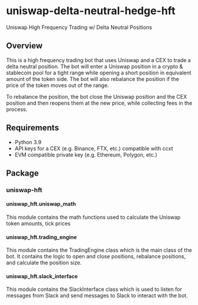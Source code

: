 # uniswap-delta-neutral-hedge-hft
Uniswap High Frequency Trading w/ Delta Neutral Positions

## Overview
This is a high frequency trading bot that uses Uniswap and a CEX to trade a delta neutral position. The bot will enter a Uniswap position in a crypto & stablecoin pool for a tight range while opening a short position in equivalent amount of the token side. The bot will also rebalance the position if the price of the token moves out of the range.

To rebalance the position, the bot close the Uniswap position and the CEX position and then reopens them at the new price, while collecting fees in the process.

## Requirements
- Python 3.9
- API keys for a CEX (e.g. Binance, FTX, etc.) compatible with ccxt
- EVM compatible private key (e.g. Ethereum, Polygon, etc.)

## Package
### uniswap-hft
#### uniswap_hft.uniswap_math

This module contains the math functions used to calculate the Uniswap token amounts, tick prices

#### uniswap_hft.trading_engine

This module contains the TradingEngine class which is the main class of the bot. It contains the logic to open and close positions, rebalance positions, and calculate the position size.

#### uniswap_hft.slack_interface

This module contains the SlackInterface class which is used to listen for messages from Slack and send messages to Slack to interact with the bot.